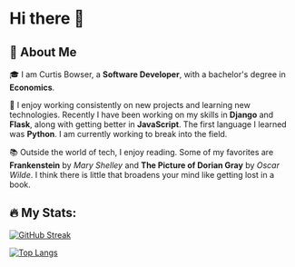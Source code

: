 # Hi there 👋
## 🚀 About Me
🎓 I am Curtis Bowser, a **Software Developer**, with a bachelor's degree in **Economics**.

🌱 I enjoy working consistently on new projects and learning new technologies. Recently I have been working on my skills in **Django** and **Flask**, along with getting better in **JavaScript**. The first language I learned was **Python**. I am currently working to break into the field.

📚 Outside the world of tech, I enjoy reading. Some of my favorites are **Frankenstein** by _Mary Shelley_ and **The Picture of Dorian Gray** by _Oscar Wilde_. I think there is little that broadens your mind like getting lost in a book.


## 🔥 My Stats: <br>
[![GitHub Streak](http://github-readme-streak-stats.herokuapp.com?user=bwsrcurtis&theme=dark&background=000000)](https://git.io/streak-stats)


[![Top Langs](https://github-readme-stats.vercel.app/api/top-langs/?username=bwsrcurtis&layout=compact&theme=vision-friendly-dark)](https://github.com/anuraghazra/github-readme-stats)

